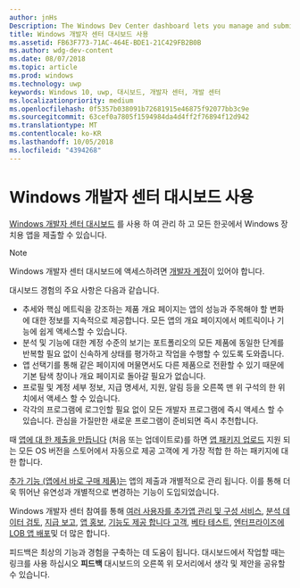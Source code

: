 ```yaml
---
author: jnHs
Description: The Windows Dev Center dashboard lets you manage and submit all of your apps for Windows devices in one place.
title: Windows 개발자 센터 대시보드 사용
ms.assetid: FB63F773-71AC-464E-BDE1-21C429FB2B0B
ms.author: wdg-dev-content
ms.date: 08/07/2018
ms.topic: article
ms.prod: windows
ms.technology: uwp
keywords: Windows 10, uwp, 대시보드, 개발자 센터, 개발 센터
ms.localizationpriority: medium
ms.openlocfilehash: 0f5357b038091b72681915e46875f92077bb3c9e
ms.sourcegitcommit: 63cef0a7805f1594984da4d4ff2f76894f12d942
ms.translationtype: MT
ms.contentlocale: ko-KR
ms.lasthandoff: 10/05/2018
ms.locfileid: "4394268"
---
```

# <a name="using-the-windows-dev-center-dashboard"></a>Windows 개발자 센터 대시보드 사용


[Windows 개발자 센터 대시보드](https://partner.microsoft.com/dashboard) 를 사용 하 여 관리 하 고 모든 한곳에서 Windows 장치용 앱을 제출할 수 있습니다.

> [!NOTE]
> Windows 개발자 센터 대시보드에 액세스하려면 [개발자 계정](http://go.microsoft.com/fwlink/p/?LinkId=615100)이 있어야 합니다.

대시보드 경험의 주요 사항은 다음과 같습니다.

- 추세와 핵심 메트릭을 강조하는 제품 개요 페이지는 앱의 성능과 주목해야 할 변화에 대한 정보를 지속적으로 제공합니다. 모든 앱의 개요 페이지에서 메트릭이나 기능에 쉽게 액세스할 수 있습니다.
- 분석 및 기능에 대한 계정 수준의 보기는 포트폴리오의 모든 제품에 동일한 단계를 반복할 필요 없이 신속하게 상태를 평가하고 작업을 수행할 수 있도록 도와줍니다.
- 앱 선택기를 통해 같은 페이지에 머물면서도 다른 제품으로 전환할 수 있기 때문에 기본 탐색 창이나 개요 페이지로 돌아갈 필요가 없습니다.
- 프로필 및 계정 세부 정보, 지급 명세서, 지원, 알림 등을 오른쪽 맨 위 구석의 한 위치에서 액세스 할 수 있습니다.
- 각각의 프로그램에 로그인할 필요 없이 모든 개발자 프로그램에 즉시 액세스 할 수 있습니다. 관심을 가질만한 새로운 프로그램이 준비되면 즉시 추천합니다.

때 [앱에 대 한 제출을 만듭니다](app-submissions.md) (처음 또는 업데이트로)를 하면 [앱 패키지 업로드](upload-app-packages.md) 지원 되는 모든 OS 버전을 스토어에서 자동으로 제공 고객에 게 가장 적합 한 하는 패키지에 대 한 합니다.

[추가 기능 (앱에서 바로 구매 제품)는](add-on-submissions.md) 앱의 제출과 개별적으로 관리 됩니다. 이를 통해 더욱 뛰어난 유연성과 개별적으로 변경하는 기능이 도입되었습니다.

Windows 개발자 센터 참여를 통해 [여러 사용자를 추가](manage-account-users.md)[앱 관리 및 구성 서비스](app-management-and-services.md), [분석 데이터 검토](analytics.md), [지급 보고](payout-summary.md), [앱 홍보](attract-customers-and-promote-your-apps.md), [기능도 제공 합니다 고객](engage-with-your-customers.md), [베타 테스트](beta-testing-and-targeted-distribution.md), [엔터프라이즈에 LOB 앱 배포](distribute-lob-apps-to-enterprises.md)및 더 많은 합니다.

피드백은 최상의 기능과 경험을 구축하는 데 도움이 됩니다. 대시보드에서 작업할 때는 링크를 사용 하십시오 **피드백** 대시보드의 오른쪽 위 모서리에서 생각 및 제안을 공유할 수 있습니다.


 

 




